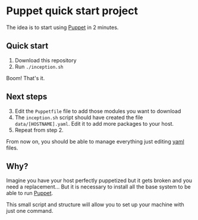 # Puppet quick start project

The idea is to start using [Puppet] in 2 minutes.

## Quick start

1. Download this repository
2. Run `./inception.sh`

Boom! That's it.


## Next steps

3. Edit the `Puppetfile` file to add those modules you want to download
4. The `inception.sh` script should have created the file `data/[HOSTNAME].yaml`. Edit it to add more packages to your host.
5. Repeat from step 2.

From now on, you should be able to manage everything just editing [yaml] files.


## Why?

Imagine you have your host perfectly puppetized but it gets broken and you need a replacement... But it is necessary to install all the base system to be able to run [Puppet].

This small script and structure will allow you to set up your machine with just one command.


[yaml]: http://www.yaml.org/
[Puppet]: http://puppetlabs.com/
